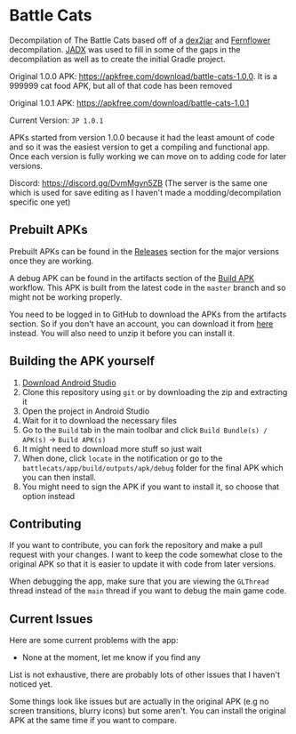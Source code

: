 # Battle Cats

Decompilation of The Battle Cats based off of a
[dex2jar](https://github.com/pxb1988/dex2jar) and
[Fernflower](https://github.com/JetBrains/intellij-community/tree/master/plugins/java-decompiler/engine)
decompilation. [JADX](https://github.com/skylot/jadx) was used to fill in some
of the gaps in the decompilation as well as to create the initial Gradle
project.

Original 1.0.0 APK: <https://apkfree.com/download/battle-cats-1.0.0>. It is a
999999 cat food APK, but all of that code has been removed

Original 1.0.1 APK: <https://apkfree.com/download/battle-cats-1.0.1>

Current Version: `JP 1.0.1`

APKs started from version 1.0.0 because it had the least amount of code and so
it was the easiest version to get a compiling and functional app. Once each
version is fully working we can move on to adding code for later versions.

Discord: <https://discord.gg/DvmMgvn5ZB> (The server is the same one which is
used for save editing as I haven't made a modding/decompilation specific one
yet)

## Prebuilt APKs

Prebuilt APKs can be found in the
[Releases](https://github.com/fieryhenry/battlecats/releases) section for the
major versions once they are working.

A debug APK can be found in the artifacts section of the
[Build APK](https://github.com/fieryhenry/battlecats/actions/workflows/build-apk.yml)
workflow. This APK is built from the latest code in the `master` branch and so
might not be working properly.

You need to be logged in to GitHub to download the APKs from the artifacts
section. So if you don't have an account, you can download it from
[here](https://nightly.link/fieryhenry/battlecats/workflows/build-apk/master/app-debug.apk.zip)
instead. You will also need to unzip it before you can install it.

## Building the APK yourself

1. [Download Android Studio](https://developer.android.com/studio)
2. Clone this repository using `git` or by downloading the zip and extracting it
3. Open the project in Android Studio
4. Wait for it to download the necessary files
5. Go to the `Build` tab in the main toolbar and click `Build Bundle(s) /
   APK(s)` -> `Build APK(s)`
6. It might need to download more stuff so just wait
7. When done, click `locate` in the notification or go to the
`battlecats/app/build/outputs/apk/debug` folder for the final APK which you can
then install.
8. You might need to sign the APK if you want to install it, so choose that
   option instead

## Contributing

If you want to contribute, you can fork the repository and make a pull request
with your changes. I want to keep the code somewhat close to the original APK
so that it is easier to update it with code from later versions.

When debugging the app, make sure that you are viewing the `GLThread` thread
instead of the `main` thread if you want to debug the main game code.

## Current Issues

Here are some current problems with the app:

- None at the moment, let me know if you find any

List is not exhaustive, there are probably lots of other issues that I haven't
noticed yet.

Some things look like issues but are actually in the original APK (e.g no screen
transitions, blurry icons) but some aren't. You can install the original APK at
the same time if you want to compare.
